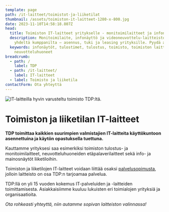 ```yaml
---
template: page
path: /it-laitteet/toimistot-ja-liiketilat
thumbnail: /assets/toimiston-it-laitteet-1280-x-800.jpg
date: 2023-11-10T14:58:18.807Z
head:
  title: Toimiston IT-laitteet yritykselle - monitoimilaitteet ja infonäytöt
  description: Monitoimilaite, infonäyttö ja videoneuvottelu-laitteisto toimistoon
    yhdeltä kumppanilta – asennus, tuki ja leasing yrityksille. Pyydä arvio!
  keywords: infonäytöt, tulostimet, tulostus, toimisto, toimiston laitteet,
    neuvotteluhuoneet
breadcrumb:
  - path: /
    label: TDP
  - path: /it-laitteet/
    label: IT-laitteet
  - label: Toimisto ja liiketila
contactForm: Ota yhteyttä
---
```

![IT-laitteilla hyvin varusteltu toimisto TDP:ltä.](/assets/toimiston-it-laitteet-1280-x-800.jpg)

# Toimiston ja liiketilan IT-laitteet

**TDP toimittaa kaikkien suurimpien valmistajien IT-laitteita käyttökuntoon asennettuina  ja käytön opastuksella tuettuna.**

Kauttamme yrityksesi saa esimerkiksi toimiston tulostus- ja monitoimilaitteet, neuvotteluhuoneiden etäpalaverilaitteet sekä info- ja mainosnäytöt liiketiloihin. 

Toimiston ja liiketilojen IT-laitteet voidaan liittää osaksi <a href="/it-palvelut/palvelusopimus">palvelusopimusta</a>, jolloin laitteisto on osa TDP:n tarjoamaa palvelua.

TDP:llä on yli 15 vuoden kokemus IT-palveluiden ja -laitteiden toimittamisesta. Asiakkaisiimme kuuluu lukuisten eri toimialojen yrityksiä ja organisaatioita.  

*Ota rohkeasti yhteyttä, niin autamme sopivan laitteiston valinnassa!*
